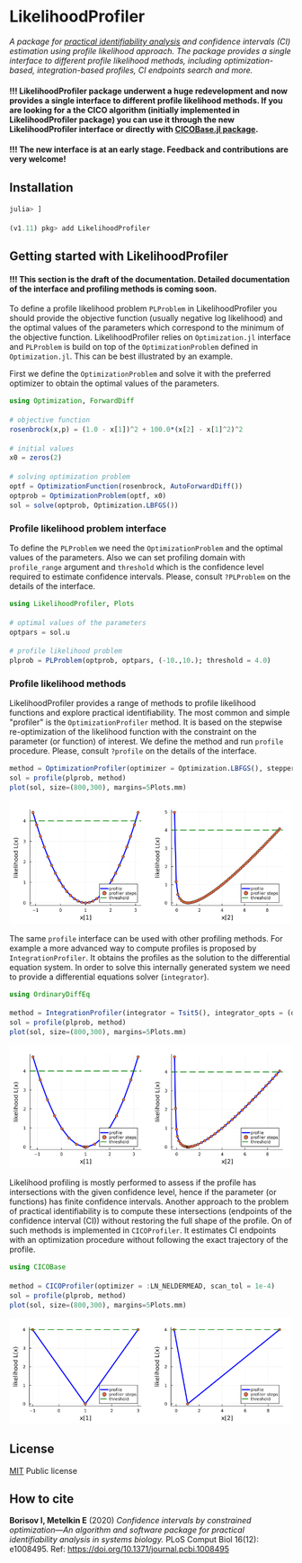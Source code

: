 # LikelihoodProfiler
*A package for [practical identifiability analysis](https://en.wikipedia.org/wiki/Identifiability_analysis) and confidence intervals (CI) estimation using profile likelihood approach. The package provides a single interface to different profile likelihood methods, including optimization-based, integration-based profiles, CI endpoints search and more.*

#### !!! LikelihoodProfiler package underwent a huge redevelopment and now provides a single interface to different profile likelihood methods. If you are looking for a the CICO algorithm (initially implemented in LikelihoodProfiler package) you can use it through the new LikelihoodProfiler interface or directly with [CICOBase.jl package](https://github.com/insysbio/CICOBase.jl).

#### !!! The new interface is at an early stage. Feedback and contributions are very welcome!  

## Installation

```julia
julia> ]

(v1.11) pkg> add LikelihoodProfiler
```

## Getting started with LikelihoodProfiler

#### !!! This section is the draft of the documentation. Detailed documentation of the interface and profiling methods is coming soon.

To define a profile likelihood problem `PLProblem` in LikelihoodProfiler you should provide the objective function (usually negative log likelihood) and the optimal values of the parameters which correspond to the minimum of the objective function. LikelihoodProfiler relies on `Optimization.jl` interface and `PLProblem` is build on top of the `OptimizationProblem` defined in `Optimization.jl`. This can be best illustrated by an example.

First we define the `OptimizationProblem` and solve it with the preferred optimizer to obtain the optimal values of the parameters. 

```julia
using Optimization, ForwardDiff

# objective function
rosenbrock(x,p) = (1.0 - x[1])^2 + 100.0*(x[2] - x[1]^2)^2

# initial values
x0 = zeros(2)

# solving optimization problem
optf = OptimizationFunction(rosenbrock, AutoForwardDiff())
optprob = OptimizationProblem(optf, x0)
sol = solve(optprob, Optimization.LBFGS())
```

### Profile likelihood problem interface

To define the `PLProblem` we need the `OptimizationProblem` and the optimal values of the parameters. Also we can set profiling domain with `profile_range` argument and `threshold` which is the confidence level required to estimate confidence intervals. Please, consult `?PLProblem` on the details of the interface.

```julia
using LikelihoodProfiler, Plots

# optimal values of the parameters
optpars = sol.u

# profile likelihood problem
plprob = PLProblem(optprob, optpars, (-10.,10.); threshold = 4.0)
```

### Profile likelihood methods

LikelihoodProfiler provides a range of methods to profile likelihood functions and explore practical identifiability. The most common and simple "profiler" is the `OptimizationProfiler` method. It is based on the stepwise re-optimization of the likelihood function with the constraint on the parameter (or function) of interest. We define the method and run `profile` procedure. Please, consult `?profile` on the details of the interface.

```julia
method = OptimizationProfiler(optimizer = Optimization.LBFGS(), stepper = FixedStep(; initial_step=0.15))
sol = profile(plprob, method)
plot(sol, size=(800,300), margins=5Plots.mm)
```
![Rosenbrock optimization-based profile](https://github.com/insysbio/LikelihoodProfiler.jl/blob/dev/docs/assets/rosenbrock_optimization.png)

The same `profile` interface can be used with other profiling methods. For example a more advanced way to compute profiles is proposed by `IntegrationProfiler`. It obtains the profiles as the solution to the differential equation system. In order to solve this internally generated system we need to provide a differential equations solver (`integrator`). 

```julia
using OrdinaryDiffEq

method = IntegrationProfiler(integrator = Tsit5(), integrator_opts = (dtmax=0.3,), matrix_type = :hessian)
sol = profile(plprob, method)
plot(sol, size=(800,300), margins=5Plots.mm)
```
![Rosenbrock integration-based profile](https://github.com/insysbio/LikelihoodProfiler.jl/blob/dev/docs/assets/rosenbrock_integration.png)

Likelihood profiling is mostly performed to assess if the profile has intersections with the given confidence level, hence if the parameter (or functions) has finite confidence intervals. Another approach to the problem of practical identifiability is to compute these intersections (endpoints of the confidence interval (CI)) without restoring the full shape of the profile. On of such methods is implemented in `CICOProfiler`. It estimates CI endpoints with an optimization procedure without following the exact trajectory of the profile. 

```julia
using CICOBase

method = CICOProfiler(optimizer = :LN_NELDERMEAD, scan_tol = 1e-4)
sol = profile(plprob, method)
plot(sol, size=(800,300), margins=5Plots.mm)
```
![Rosenbrock CICO profile](https://github.com/insysbio/LikelihoodProfiler.jl/blob/dev/docs/assets/rosenbrock_cico.png)

## License

[MIT](./LICENSE) Public license

## How to cite

**Borisov I, Metelkin E** (2020) *Confidence intervals by constrained optimization—An algorithm and software package for practical identifiability analysis in systems biology.* PLoS Comput Biol 16(12): e1008495. Ref: <https://doi.org/10.1371/journal.pcbi.1008495>
